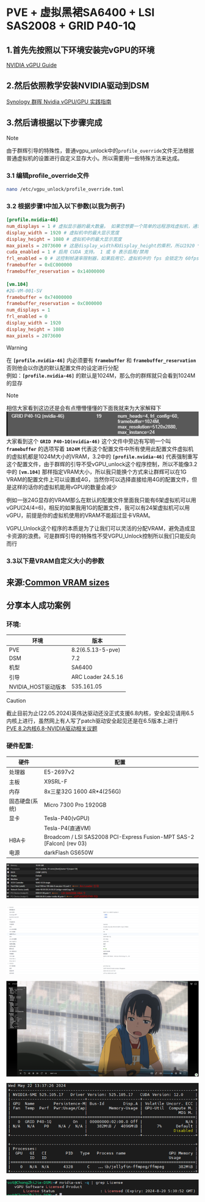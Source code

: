 # PVE + 虚拟黑裙SA6400 + LSI SAS2008 + GRID P40-1Q

## 1.首先先按照以下环境安装完vGPU的环境
[NVIDIA vGPU Guide](https://gitlab.com/polloloco/vgpu-proxmox)

## 2.然后依照教学安装NVIDIA驱动到DSM
[Synology 群晖 Nvidia vGPU/GPU 实践指南](https://blog.kkk.rs/archives/12)

## 3.然后请根据以下步骤完成

>[!Note]
> 由于群辉引导的特殊性，普通vgpu_unlock中的`profile_override`文件无法根据普通虚拟机的设置进行自定义显存大小。所以需要用一些特殊方法来达成。

### 3.1 编辑profile_override文件
```bash
nano /etc/vgpu_unlock/profile_override.toml
```

### 3.2 根据步骤1中加入以下参数(以我为例子)
```toml
[profile.nvidia-46]
num_displays = 1 # 虚拟显示器的最大数量。 如果您想要一个简单的远程游戏虚拟机，通常为 1
display_width = 1920 # 虚拟机中的最大显示宽度
display_height = 1080 # 虚拟机中的最大显示宽度
max_pixels = 2073600 # 这是display_width和display_height的乘积，所以1920 * 1080 = 2073600
cuda_enabled = 1 # 启用 CUDA 支持。 1 或 0 表示启用/禁用
frl_enabled = 0 # 这控制帧速率限制器，如果启用它，虚拟机中的 fps 会锁定为 60fps。 1 或 0 表示启用/禁用
framebuffer = 0xEC000000
framebuffer_reservation = 0x14000000

[vm.104]
#2G-VM-001-SV
framebuffer = 0x74000000
framebuffer_reservation = 0xC000000
num_displays = 1
frl_enabled = 0
display_width = 1920
display_height = 1080
max_pixels = 2073600
```

> [!WARNING]  
> 在 **`[profile.nvidia-46]`** 内必须要有 **`framebuffer`** 和 **`framebuffer_reservation`** 否则他会以你选的默认配置文件的设定进行分配 <br>
> 例如：**`[profile.nvidia-46]`** 的默认是1024M，那么你的群辉就只会看到1024M的显存

>[!Note]
> 相信大家看到这边还是会有点懵懵懂懂的下面我就来为大家解释下
> ![](image.png)<br>
> 大家看到这个 **`GRID P40-1Q(nvidia-46)`** 这个文件中旁边有写明一个叫 **`framebuffer`** 的选项写着 **`1024M`** 代表这个配置文件中所有使用此配置文件虚拟机的虚拟机都是1024M大小的VRAM，3.2中的 **`[profile.nvidia-46]`** 代表强制重写这个配置文件，由于群辉的引导不受vGPU_unlock这个程序控制，所以不能像3.2中的 **`[vm.104]`** 那样指定VRAM大小，所以我只能换个方式来让群辉可以在1G VRAM的配置文件上可以设置成4G，当然你可以选择直接给用4G的配置文件，但是这样的话你的虚拟机能用vGPU的数量会减少
>
> 例如一张24G显存的VRAM那么在默认的配置文件里面我只能有6架虚拟机可以用vGPU(24/4=6)，相反的如果我用1G的配置文件，我可以有24架虚拟机可以用vGPU，前提是你的虚拟机使用的VRAM不能超过显卡VRAM。
>
> VGPU_Unlock这个程序的本质是为了让我们可以灵活的分配VRAM，避免造成显卡资源的浪费。可是群辉引导的特殊性不受VGPU_Unlock控制所以我们只能反向而行

### 3.3以下是VRAM自定义大小的参数
## 来源:[Common VRAM sizes](https://gitlab.com/polloloco/vgpu-proxmox/-/blob/master/README.md?ref_type=heads&blame=1&plain=0#common-vram-sizes)

## 分享本人成功案例
### 环境:
| 环境 |  版本   |
|-----|---------|
| PVE | 8.2(6.5.13-5-pve) |
| DSM | 7.2     |
| 机型 |SA6400   |
| 引导 |ARC Loader 24.5.16|
|NVIDIA_HOST驱动版本|535.161.05|

> [!CAUTION]
> 截止目前为止(22.05.2024)英伟达驱动还没正式支援6.8内核，安全起见请用6.5内核上进行，虽然网上有人写了patch驱动安全起见还是在6.5版本上进行 <br>
> [PVE 8.2内核6.8-NVIDIA驱动相关议题](https://gitlab.com/polloloco/vgpu-proxmox/-/issues/52)

### 硬件配置:
|   硬件   |  配置  |
|---------|--------|
|处理器|E5-2697v2|
|主板|X9SRL-F|
|内存|8x三星32G 1600 4R*4(256G)|
|固态硬盘(系统)|Micro 7300 Pro 1920GB|
|显卡|Tesla-P40(vGPU)|
|   |Tesla-P4(直通VM)|
|HBA卡|Broadcom / LSI SAS2008 PCI-Express Fusion-MPT SAS-2 [Falcon] (rev 03)|
|电源|darkFlash GS650W|

![alt text](image-5.png)

![alt text](image-1.png)

![alt text](image-2.png)

![alt text](image-3.png)

![alt text](image-4.png)